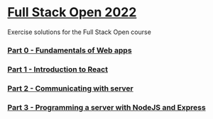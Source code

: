 # [Full Stack Open 2022](https://fullstackopen.com/en/)
Exercise solutions for the Full Stack Open course

### [Part 0 - Fundamentals of Web apps](./part0)
### [Part 1 - Introduction to React](./part1)
### [Part 2 - Communicating with server](./part2)
### [Part 3 - Programming a server with NodeJS and Express](./part3)
